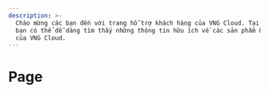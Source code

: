 ```yaml
---
description: >-
  Chào mừng các bạn đến với trang hỗ trợ khách hàng của VNG Cloud. Tại đây các
  bạn có thể dễ dàng tìm thấy những thông tin hữu ích về các sản phẩm & dịch vụ
  của VNG Cloud.
---
```


# Page

